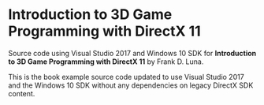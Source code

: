 # Introduction to 3D Game Programming with DirectX 11
Source code using Visual Studio 2017 and Windows 10 SDK for **Introduction to 3D Game Programming with DirectX 11** by Frank D. Luna.

This is the book example source code updated to use Visual Studio 2017 and the Windows 10 SDK without any dependencies on legacy DirectX SDK content.
